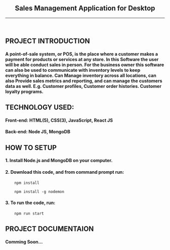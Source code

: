 <h2 align=center>
Sales Management Application for Desktop
</h2>
<hr>
<br>

## **PROJECT INTRODUCTION**
#### A point-of-sale system, or POS, is the place where a customer makes a payment for products or services at any store. In this Software the user will be able conduct sales in person. For the business owner this software can also be used to communicate with inventory levels to keep everything in balance. Can Manage inventory across all locations, can also Provide sales metrics and reporting, and can manage the customers data as well. E.g. Customer profiles, Customer order histories. Customer loyalty programs.


## **TECHNOLOGY USED:**
 
#### **Front-end:** HTML(5), CSS(3), JavaScript, React JS

#### **Back-end:** Node JS, MongoDB 

## **HOW TO SETUP**
#### 1. Install Node.js and MongoDB on your computer.

#### 2. Download this code, and from command prompt run:

        npm install

        npm install -g nodemon

#### 3. To run the code, run:

        npm run start

## **PROJECT DOCUMENTAION**

#### **Comming Soon...**